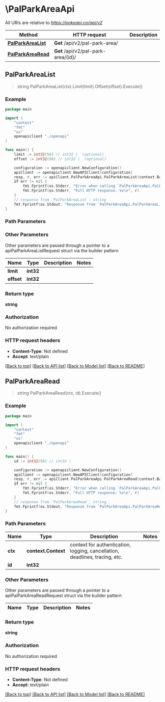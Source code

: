 # \PalParkAreaApi

All URIs are relative to *https://pokeapi.co/api/v2*

Method | HTTP request | Description
------------- | ------------- | -------------
[**PalParkAreaList**](PalParkAreaApi.md#PalParkAreaList) | **Get** /api/v2/pal-park-area/ | 
[**PalParkAreaRead**](PalParkAreaApi.md#PalParkAreaRead) | **Get** /api/v2/pal-park-area/{id}/ | 



## PalParkAreaList

> string PalParkAreaList(ctx).Limit(limit).Offset(offset).Execute()



### Example

```go
package main

import (
    "context"
    "fmt"
    "os"
    openapiclient "./openapi"
)

func main() {
    limit := int32(56) // int32 |  (optional)
    offset := int32(56) // int32 |  (optional)

    configuration := openapiclient.NewConfiguration()
    apiClient := openapiclient.NewAPIClient(configuration)
    resp, r, err := apiClient.PalParkAreaApi.PalParkAreaList(context.Background()).Limit(limit).Offset(offset).Execute()
    if err != nil {
        fmt.Fprintf(os.Stderr, "Error when calling `PalParkAreaApi.PalParkAreaList``: %v\n", err)
        fmt.Fprintf(os.Stderr, "Full HTTP response: %v\n", r)
    }
    // response from `PalParkAreaList`: string
    fmt.Fprintf(os.Stdout, "Response from `PalParkAreaApi.PalParkAreaList`: %v\n", resp)
}
```

### Path Parameters



### Other Parameters

Other parameters are passed through a pointer to a apiPalParkAreaListRequest struct via the builder pattern


Name | Type | Description  | Notes
------------- | ------------- | ------------- | -------------
 **limit** | **int32** |  | 
 **offset** | **int32** |  | 

### Return type

**string**

### Authorization

No authorization required

### HTTP request headers

- **Content-Type**: Not defined
- **Accept**: text/plain

[[Back to top]](#) [[Back to API list]](../README.md#documentation-for-api-endpoints)
[[Back to Model list]](../README.md#documentation-for-models)
[[Back to README]](../README.md)


## PalParkAreaRead

> string PalParkAreaRead(ctx, id).Execute()



### Example

```go
package main

import (
    "context"
    "fmt"
    "os"
    openapiclient "./openapi"
)

func main() {
    id := int32(56) // int32 | 

    configuration := openapiclient.NewConfiguration()
    apiClient := openapiclient.NewAPIClient(configuration)
    resp, r, err := apiClient.PalParkAreaApi.PalParkAreaRead(context.Background(), id).Execute()
    if err != nil {
        fmt.Fprintf(os.Stderr, "Error when calling `PalParkAreaApi.PalParkAreaRead``: %v\n", err)
        fmt.Fprintf(os.Stderr, "Full HTTP response: %v\n", r)
    }
    // response from `PalParkAreaRead`: string
    fmt.Fprintf(os.Stdout, "Response from `PalParkAreaApi.PalParkAreaRead`: %v\n", resp)
}
```

### Path Parameters


Name | Type | Description  | Notes
------------- | ------------- | ------------- | -------------
**ctx** | **context.Context** | context for authentication, logging, cancellation, deadlines, tracing, etc.
**id** | **int32** |  | 

### Other Parameters

Other parameters are passed through a pointer to a apiPalParkAreaReadRequest struct via the builder pattern


Name | Type | Description  | Notes
------------- | ------------- | ------------- | -------------


### Return type

**string**

### Authorization

No authorization required

### HTTP request headers

- **Content-Type**: Not defined
- **Accept**: text/plain

[[Back to top]](#) [[Back to API list]](../README.md#documentation-for-api-endpoints)
[[Back to Model list]](../README.md#documentation-for-models)
[[Back to README]](../README.md)

